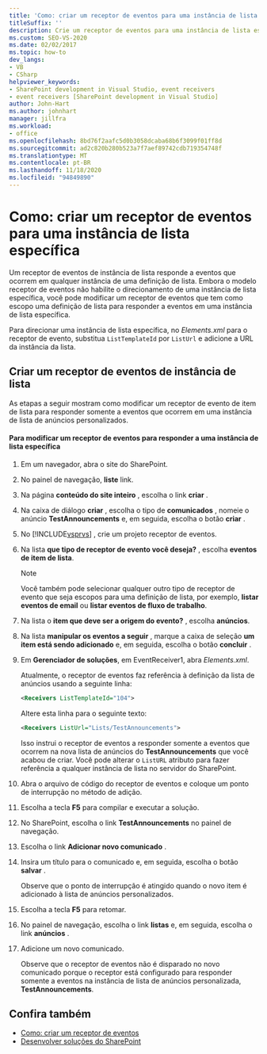 ```yaml
---
title: 'Como: criar um receptor de eventos para uma instância de lista específica | Microsoft Docs'
titleSuffix: ''
description: Crie um receptor de eventos para uma instância de lista específica. Um receptor de eventos de instância de lista responde a eventos que ocorrem em qualquer instância de uma definição de lista.
ms.custom: SEO-VS-2020
ms.date: 02/02/2017
ms.topic: how-to
dev_langs:
- VB
- CSharp
helpviewer_keywords:
- SharePoint development in Visual Studio, event receivers
- event receivers [SharePoint development in Visual Studio]
author: John-Hart
ms.author: johnhart
manager: jillfra
ms.workload:
- office
ms.openlocfilehash: 8bd76f2aafc5d0b3058dcaba68b6f3099f01ff8d
ms.sourcegitcommit: ad2c820b280b523a7f7aef89742cdb719354748f
ms.translationtype: MT
ms.contentlocale: pt-BR
ms.lasthandoff: 11/18/2020
ms.locfileid: "94849890"
---
```

# <a name="how-to-create-an-event-receiver-for-a-specific-list-instance"></a>Como: criar um receptor de eventos para uma instância de lista específica
  Um receptor de eventos de instância de lista responde a eventos que ocorrem em qualquer instância de uma definição de lista. Embora o modelo receptor de eventos não habilite o direcionamento de uma instância de lista específica, você pode modificar um receptor de eventos que tem como escopo uma definição de lista para responder a eventos em uma instância de lista específica.

 Para direcionar uma instância de lista específica, no *Elements.xml* para o receptor de evento, substitua `ListTemplateId` por `ListUrl` e adicione a URL da instância da lista.

## <a name="create-a-list-instance-event-receiver"></a>Criar um receptor de eventos de instância de lista
 As etapas a seguir mostram como modificar um receptor de evento de item de lista para responder somente a eventos que ocorrem em uma instância de lista de anúncios personalizados.

#### <a name="to-modify-an-event-receiver-to-respond-to-a-specific-list-instance"></a>Para modificar um receptor de eventos para responder a uma instância de lista específica

1. Em um navegador, abra o site do SharePoint.

2. No painel de navegação, **liste** link.

3. Na página **conteúdo do site inteiro** , escolha o link **criar** .

4. Na caixa de diálogo **criar** , escolha o tipo de **comunicados** , nomeie o anúncio **TestAnnouncements** e, em seguida, escolha o botão **criar** .

5. No [!INCLUDE[vsprvs](../sharepoint/includes/vsprvs-md.md)] , crie um projeto receptor de eventos.

6. Na lista **que tipo de receptor de evento você deseja?** , escolha **eventos de item de lista**.

    > [!NOTE]
    > Você também pode selecionar qualquer outro tipo de receptor de evento que seja escopos para uma definição de lista, por exemplo, **listar eventos de email** ou **listar eventos de fluxo de trabalho**.

7. Na lista o **item que deve ser a origem do evento?** , escolha **anúncios**.

8. Na lista **manipular os eventos a seguir** , marque a caixa de seleção **um item está sendo adicionado** e, em seguida, escolha o botão **concluir** .

9. Em **Gerenciador de soluções**, em EventReceiver1, abra *Elements.xml*.

     Atualmente, o receptor de eventos faz referência à definição da lista de anúncios usando a seguinte linha:

    ```xml
    <Receivers ListTemplateId="104">
    ```

     Altere esta linha para o seguinte texto:

    ```xml
    <Receivers ListUrl="Lists/TestAnnouncements">
    ```

     Isso instrui o receptor de eventos a responder somente a eventos que ocorrem na nova lista de anúncios do **TestAnnouncements** que você acabou de criar. Você pode alterar o `ListURL` atributo para fazer referência a qualquer instância de lista no servidor do SharePoint.

10. Abra o arquivo de código do receptor de eventos e coloque um ponto de interrupção no método de adição.

11. Escolha a tecla **F5** para compilar e executar a solução.

12. No SharePoint, escolha o link **TestAnnouncements** no painel de navegação.

13. Escolha o link **Adicionar novo comunicado** .

14. Insira um título para o comunicado e, em seguida, escolha o botão **salvar** .

     Observe que o ponto de interrupção é atingido quando o novo item é adicionado à lista de anúncios personalizados.

15. Escolha a tecla **F5** para retomar.

16. No painel de navegação, escolha o link **listas** e, em seguida, escolha o link **anúncios** .

17. Adicione um novo comunicado.

     Observe que o receptor de eventos não é disparado no novo comunicado porque o receptor está configurado para responder somente a eventos na instância de lista de anúncios personalizada, **TestAnnouncements**.

## <a name="see-also"></a>Confira também
- [Como: criar um receptor de eventos](../sharepoint/how-to-create-an-event-receiver.md)
- [Desenvolver soluções do SharePoint](../sharepoint/developing-sharepoint-solutions.md)
